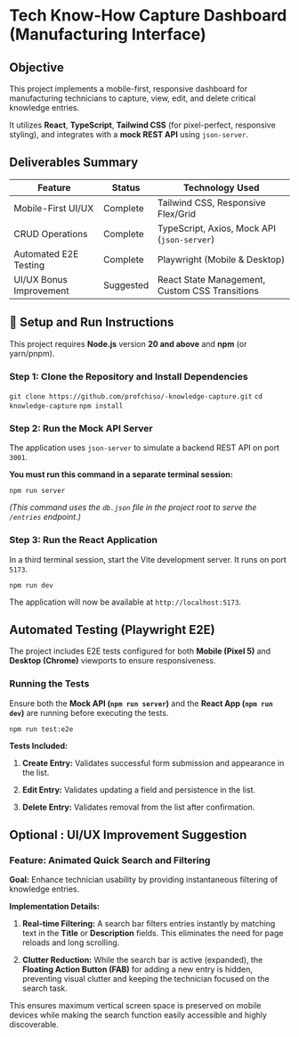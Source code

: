 # Tech Know-How Capture Dashboard (Manufacturing Interface)

## Objective

This project implements a mobile-first, responsive dashboard for manufacturing technicians to capture, view, edit, and delete critical knowledge entries.

It utilizes **React**, **TypeScript**, **Tailwind CSS** (for pixel-perfect, responsive styling), and integrates with a **mock REST API** using `json-server`.

## Deliverables Summary

| Feature                 | Status    | Technology Used                                |
| ----------------------- | --------- | ---------------------------------------------- |
| Mobile-First UI/UX      | Complete  | Tailwind CSS, Responsive Flex/Grid             |
| CRUD Operations         | Complete  | TypeScript, Axios, Mock API (`json-server`)    |
| Automated E2E Testing   | Complete  | Playwright (Mobile & Desktop)                  |
| UI/UX Bonus Improvement | Suggested | React State Management, Custom CSS Transitions |

## 🚀 Setup and Run Instructions

This project requires **Node.js** version **20 and above** and **npm** (or yarn/pnpm).

### Step 1: Clone the Repository and Install Dependencies

`git clone https://github.com/profchiso/-knowledge-capture.git`
`cd knowledge-capture`
`npm install`

### Step 2: Run the Mock API Server

The application uses `json-server` to simulate a backend REST API on port `3001`.

**You must run this command in a separate terminal session:**

`npm run server`

_(This command uses the `db.json` file in the project root to serve the `/entries` endpoint.)_

### Step 3: Run the React Application

In a third terminal session, start the Vite development server. It runs on port `5173`.

`npm run dev`

The application will now be available at `http://localhost:5173`.

## Automated Testing (Playwright E2E)

The project includes E2E tests configured for both **Mobile (Pixel 5)** and **Desktop (Chrome)** viewports to ensure responsiveness.

### Running the Tests

Ensure both the **Mock API (`npm run server`)** and the **React App (`npm run dev`)** are running before executing the tests.

`npm run test:e2e`

**Tests Included:**

1. **Create Entry:** Validates successful form submission and appearance in the list.

2. **Edit Entry:** Validates updating a field and persistence in the list.

3. **Delete Entry:** Validates removal from the list after confirmation.

## Optional : UI/UX Improvement Suggestion

### Feature: Animated Quick Search and Filtering

**Goal:** Enhance technician usability by providing instantaneous filtering of knowledge entries.

**Implementation Details:**

1. **Real-time Filtering:** A search bar filters entries instantly by matching text in the **Title** or **Description** fields. This eliminates the need for page reloads and long scrolling.

2. **Clutter Reduction:** While the search bar is active (expanded), the **Floating Action Button (FAB)** for adding a new entry is hidden, preventing visual clutter and keeping the technician focused on the search task.

This ensures maximum vertical screen space is preserved on mobile devices while making the search function easily accessible and highly discoverable.

